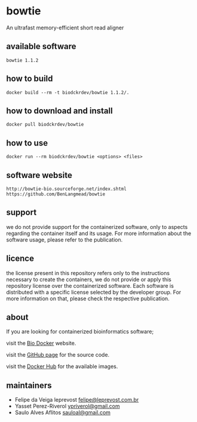 bowtie
=====
An ultrafast memory-efficient short read aligner


available software
--------
`bowtie 1.1.2`


how to build
------------
`docker build --rm -t biodckrdev/bowtie 1.1.2/.`


how to download and install
---------------------------
`docker pull biodckrdev/bowtie`


how to use
------------
`docker run --rm biodckrdev/bowtie <options> <files>`


software website
----------------
`
http://bowtie-bio.sourceforge.net/index.shtml
https://github.com/BenLangmead/bowtie
`

support
-------
we do not provide support for the containerized software, only to aspects regarding the container itself
and its usage. For more information about the software usage, please refer to the publication.


licence
-------
the license present in this repository refers only to the instructions necessary to create the containers, we do not provide or apply this repository license over the containerized software. Each software is distributed with a specific license selected by the developer group. For more information on that, please check the respective publication.


about
-----
If you are looking for containerized bioinformatics software;

visit the [Bio Docker](http://biodocker.github.io "Bio Docker") website.

visit the [GitHub page](https://github.com/BioDocker/) for the source code.

visit the [Docker Hub](https://registry.hub.docker.com/repos/biodckr/) for the available images.


maintainers
-----------
* Felipe da Veiga leprevost <felipe@leprevost.com.br>
* Yasset Perez-Riverol <ypriverol@gmail.com>
* Saulo Alves Aflitos <sauloal@gmail.com>
